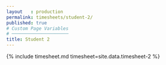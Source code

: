 ```yaml
---
layout   : production
permalink: timesheets/student-2/
published: true
# Custom Page Variables
# ─────────────────────
title: Student 2
---
```


{% include timesheet.md timesheet=site.data.timesheet-2 %}